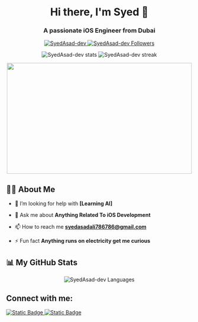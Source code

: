 <h1 align="center">Hi there, I'm Syed 👋</h1>
<h3 align="center">A passionate iOS Engineer from Dubai</h3>

<p align="center">
  <a href="https://github.com/SyedAsad-dev">
    <img src="https://komarev.com/ghpvc/?username=SyedAsad-dev&label=Profile%20views&color=0e75b6&style=flat" alt="SyedAsad-dev" />
  </a>
  <a href="https://github.com/SyedAsad-dev?tab=followers">
    <img src="https://img.shields.io/github/followers/SyedAsad-dev?label=Followers&style=social" alt="SyedAsad-dev Followers" />
  </a>
</p>

<p align="center">
  <img src="https://github-readme-stats.vercel.app/api?username=SyedAsad-dev&show_icons=true&locale=en" alt="SyedAsad-dev stats" />
  <img src="https://github-readme-streak-stats.herokuapp.com/?user=SyedAsad-dev&" alt="SyedAsad-dev streak" />
</p>

<p align="center">
  <img src="https://media.giphy.com/media/v1.Y2lkPTc5MGI3NjExdGZscG9ldDU2Y2UyMmxhb2NmYmJ5a3N6OW5kbmN5c2d4bmo1cjZraSZlcD12MV9naWZzX3NlYXJjaCZjdD1n/bGgsc5mWoryfgKBx1u/giphy.gif" width="500" height="300" />
</p>

## 🙋‍♂️ About Me

<!-- - 👯 I’m looking to collaborate on **[Project Name/Type]** -->

- 🤝 I’m looking for help with **[Learning AI]**

- 💬 Ask me about **Anything Related To iOS Development**

- 📫 How to reach me **syedasadali786786@gmail.com**

- ⚡ Fun fact **Anything runs on electricity get me curious**

## 📊 My GitHub Stats

<p align="center">
    <img src="https://github-readme-stats.vercel.app/api/top-langs/?username=SyedAsad-dev&langs_count=8&layout=compact" alt="SyedAsad-dev Languages" />
</p>

<p align="center">
    <!-- <img src="https://activity-graph.herokuapp.com/graph?username=SyedAsad-dev&theme=minimal" /> -->
</p>

## Connect with me:

<p align="left">
  <a href="https://www.linkedin.com/in/syedasadalirizvi/" target="_new"> 
    <img alt="Static Badge" src="https://img.shields.io/badge/linkedin-0A66C2?style=for-the-badge&logo=linkedin&logoColor=white"/> 
  </a>
  
  <a href="https://SyedAsad-dev.github.io/SyedAsad-dev/" target="_new"> 
    <img alt="Static Badge" src="https://img.shields.io/badge/my_personal_web_site-1DA1F2?style=for-the-badge&logo=ko-fi&logoColor=white"/>
  </a>

</p>
